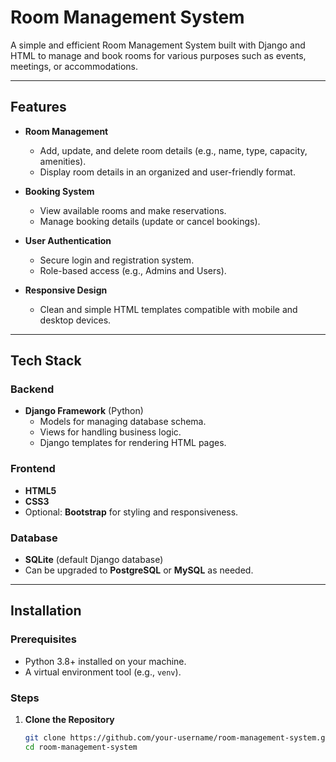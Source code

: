 # Room Management System

A simple and efficient Room Management System built with Django and HTML to manage and book rooms for various purposes such as events, meetings, or accommodations.

---

## Features

- **Room Management**
  - Add, update, and delete room details (e.g., name, type, capacity, amenities).
  - Display room details in an organized and user-friendly format.

- **Booking System**
  - View available rooms and make reservations.
  - Manage booking details (update or cancel bookings).

- **User Authentication**
  - Secure login and registration system.
  - Role-based access (e.g., Admins and Users).

- **Responsive Design**
  - Clean and simple HTML templates compatible with mobile and desktop devices.

---

## Tech Stack

### Backend
- **Django Framework** (Python)
  - Models for managing database schema.
  - Views for handling business logic.
  - Django templates for rendering HTML pages.

### Frontend
- **HTML5**
- **CSS3**
- Optional: **Bootstrap** for styling and responsiveness.

### Database
- **SQLite** (default Django database)
- Can be upgraded to **PostgreSQL** or **MySQL** as needed.

---

## Installation

### Prerequisites
- Python 3.8+ installed on your machine.
- A virtual environment tool (e.g., `venv`).

### Steps

1. **Clone the Repository**
   ```bash
   git clone https://github.com/your-username/room-management-system.git
   cd room-management-system
